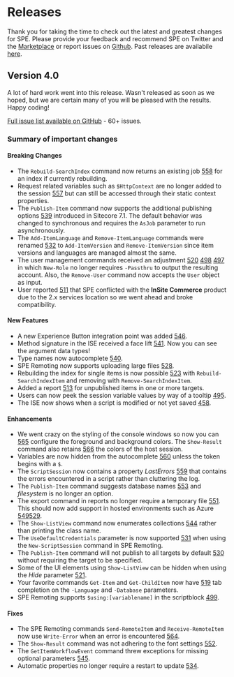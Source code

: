# Releases

Thank you for taking the time to check out the latest and greatest changes for SPE. Please provide your feedback and recommend SPE on Twitter and the [Marketplace][1] or report issues on [Github][2]. Past releases are availabile [here](past-releases.md).

## Version 4.0

A lot of hard work went into this release. Wasn't released as soon as we hoped, but we are certain many of you will be pleased with the results. Happy coding!

[Full issue list available on GitHub](https://github.com/SitecorePowerShell/Console/issues?q=is%3Aissue+is%3Aclosed+milestone%3A4.0) - 60+ issues.

### Summary of important changes

#### Breaking Changes

- The `Rebuild-SearchIndex` command now returns an existing job [558](https://github.com/SitecorePowerShell/Console/issues/558) for an index if currently rebuilding.
- Request related variables such as `$HttpContext` are no longer added to the session [557](https://github.com/SitecorePowerShell/Console/issues/557) but can still be accessed through their static context properties.
- The `Publish-Item` command now supports the additional publishing options [539](https://github.com/SitecorePowerShell/Console/issues/539) introduced in Sitecore 7.1. The default behavior was changed to synchronous and requires the `AsJob` parameter to run asynchronously.
- The `Add-ItemLanguage` and `Remove-ItemLanguage` commands were renamed [532](https://github.com/SitecorePowerShell/Console/issues/532) to `Add-ItemVersion` and `Remove-ItemVersion` since item versions and languages are managed almost the same.
- The user management commands received an adjustment [520](https://github.com/SitecorePowerShell/Console/issues/520) [498](https://github.com/SitecorePowerShell/Console/issues/498) [497](https://github.com/SitecorePowerShell/Console/issues/497) in which `New-Role` no longer requires `-Passthru` to output the resulting account. Also, the `Remove-User` command now accepts the `User` object as input.
- User reported [511](https://github.com/SitecorePowerShell/Console/issues/511) that SPE conflicted with the **InSite Commerce** product due to the 2.x services location so we went ahead and broke compatibility.

#### New Features

- A new Experience Button integration point was added [546](https://github.com/SitecorePowerShell/Console/issues/546).
- Method signature in the ISE received a face lift [541](https://github.com/SitecorePowerShell/Console/issues/541). Now you can see the argument data types!
- Type names now autocomplete [540](https://github.com/SitecorePowerShell/Console/issues/540).
- SPE Remoting now supports uploading large files [528](https://github.com/SitecorePowerShell/Console/issues/528).
- Rebuilding the index for single items is now possible [523](https://github.com/SitecorePowerShell/Console/issues/523) with `Rebuild-SearchIndexItem` and removing with `Remove-SearchIndexItem`.
- Added a report [513](https://github.com/SitecorePowerShell/Console/issues/513) for unpublished items in one or more targets.
- Users can now peek the session variable values by way of a tooltip [495](https://github.com/SitecorePowerShell/Console/issues/495).
- The ISE now shows when a script is modified or not yet saved [458](https://github.com/SitecorePowerShell/Console/issues/458).

#### Enhancements

- We went crazy on the styling of the console windows so now you can [565](https://github.com/SitecorePowerShell/Console/issues/565) configure the foreground and background colors. The `Show-Result` command also retains [566](https://github.com/SitecorePowerShell/Console/issues/566) the colors of the host session.
- Variables are now hidden from the autocomplete [560](https://github.com/SitecorePowerShell/Console/issues/560) unless the token begins with a `$`.
- The `ScriptSession` now contains a property *LastErrors* [559](https://github.com/SitecorePowerShell/Console/issues/559) that contains the errors encountered in a script rather than cluttering the log.
- The `Publish-Item` command suggests database names [553](https://github.com/SitecorePowerShell/Console/issues/553) and *filesystem* is no longer an option.
- The export command in reports no longer require a temporary file [551](https://github.com/SitecorePowerShell/Console/issues/551). This should now add support in hosted environments such as Azure [549](https://github.com/SitecorePowerShell/Console/issues/549)[529](https://github.com/SitecorePowerShell/Console/issues/529).
- The `Show-ListView` command now enumerates collections [544](https://github.com/SitecorePowerShell/Console/issues/544) rather than printing the class name.
- The `UseDefaultCredentials` parameter is now supported [531](https://github.com/SitecorePowerShell/Console/issues/531) when using the `New-ScriptSession` command in SPE Remoting.
- The `Publish-Item` command will not publish to all targets by default [530](https://github.com/SitecorePowerShell/Console/issues/530) without requiring the target to be specified.
- Some of the UI elements using `Show-ListView` can be hidden when using the *Hide* parameter [521](https://github.com/SitecorePowerShell/Console/issues/521).
- Your favorite commands `Get-Item` and `Get-ChildItem` now have [519](https://github.com/SitecorePowerShell/Console/issues/519) tab completion on the `-Language` and `-Database` parameters.
- SPE Remoting supports `$using:[variablename]` in the scriptblock [499](https://github.com/SitecorePowerShell/Console/issues/499).

#### Fixes

- The SPE Remoting commands `Send-RemoteItem` and `Receive-RemoteItem` now use `Write-Error` when an error is encountered [564](https://github.com/SitecorePowerShell/Console/issues/564).
- The `Show-Result` command was not adhering to the font settings [552](https://github.com/SitecorePowerShell/Console/issues/552).
- The `GetItemWorkflowEvent` command threw exceptions for missing optional parameters [545](https://github.com/SitecorePowerShell/Console/issues/545).
- Automatic properties no longer require a restart to update [534](https://github.com/SitecorePowerShell/Console/issues/534).


[1]: https://marketplace.sitecore.net/en/Modules/Sitecore_PowerShell_console.aspx
[2]: https://git.io/spe